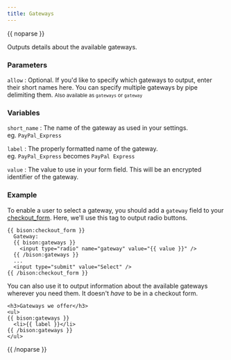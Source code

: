 ```yaml
---
title: Gateways
---
```

{{ noparse }}

Outputs details about the available gateways.

### Parameters
`allow`
: Optional. If you'd like to specify which gateways to output, enter their short names here. You can specify multiple gateways by pipe delimiting them. <small>Also available as `gateways` or `gateway`</small>

### Variables
`short_name`
: The name of the gateway as used in your settings.  
eg. `PayPal_Express` 

`label`
: The properly formatted name of the gateway.  
eg. `PayPal_Express` becomes `PayPal Express`

`value`
: The value to use in your form field. This will be an encrypted identifier of the gateway.

### Example
To enable a user to select a gateway, you should add a `gateway` field to your [checkout_form](/docs/tags/checking-out/checkout_form). Here, we'll use this tag to output radio buttons.

~~~
{{ bison:checkout_form }}
  Gateway:
  {{ bison:gateways }}
    <input type="radio" name="gateway" value="{{ value }}" />
  {{ /bison:gateways }}
  ...
  <input type="submit" value="Select" />
{{ /bison:checkout_form }}
~~~

You can also use it to output information about the available gateways wherever you need them. It doesn't *have* to be in a checkout form.

~~~
<h3>Gateways we offer</h3>
<ul>
{{ bison:gateways }}
  <li>{{ label }}</li>
{{ /bison:gateways }}
</ul>
~~~

{{ /noparse }}